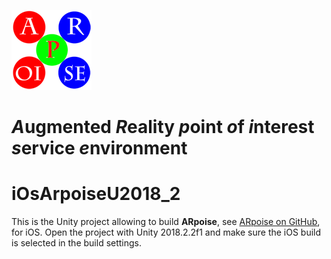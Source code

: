 ![ARpoise Logo](/Assets/Textures/arpoise_logo_rgb-128.png)
# *A*ugmented *R*eality *p*oint *o*f *i*nterest *s*ervice *e*nvironment

# iOsArpoiseU2018_2
This is the Unity project allowing to build **ARpoise**, see [ARpoise on GitHub](https://github.com/ARPOISE/ARpoise/), for iOS. Open the project with Unity 2018.2.2f1 and make sure the iOS build is selected in the build settings.
